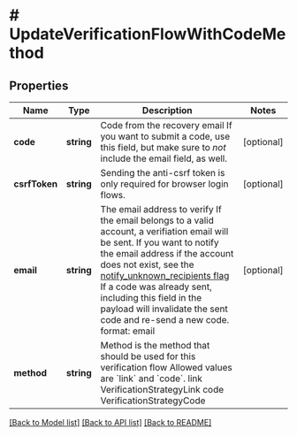 # # UpdateVerificationFlowWithCodeMethod

## Properties

Name | Type | Description | Notes
------------ | ------------- | ------------- | -------------
**code** | **string** | Code from the recovery email  If you want to submit a code, use this field, but make sure to _not_ include the email field, as well. | [optional]
**csrfToken** | **string** | Sending the anti-csrf token is only required for browser login flows. | [optional]
**email** | **string** | The email address to verify  If the email belongs to a valid account, a verifiation email will be sent.  If you want to notify the email address if the account does not exist, see the [notify_unknown_recipients flag](https://www.ory.sh/docs/kratos/self-service/flows/verify-email-account-activation#attempted-verification-notifications)  If a code was already sent, including this field in the payload will invalidate the sent code and re-send a new code.  format: email | [optional]
**method** | **string** | Method is the method that should be used for this verification flow  Allowed values are &#x60;link&#x60; and &#x60;code&#x60;. link VerificationStrategyLink code VerificationStrategyCode |

[[Back to Model list]](../../README.md#models) [[Back to API list]](../../README.md#endpoints) [[Back to README]](../../README.md)
